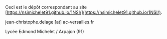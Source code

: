 Ceci est le dépôt correspondant au site [https://nsimichelet91.github.io/1NSI/](https://nsimichelet91.github.io/1NSI/).

jean-christophe.delage [at] ac-versailles.fr

Lycée Edmond Michelet / Arpajon (91)
